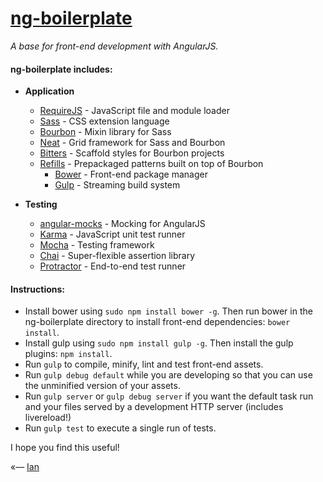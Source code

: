# [ng-boilerplate](http://ianwalter.github.io/ng-boilerplate/)
*A base for front-end development with AngularJS.*

#### ng-boilerplate includes:

* **Application**
	* [RequireJS](http://requirejs.org/) - JavaScript file and module loader
  * [Sass](http://sass-lang.com/) - CSS extension language
  * [Bourbon](http://bourbon.io/) - Mixin library for Sass
  * [Neat](http://neat.bourbon.io/) - Grid framework for Sass and Bourbon
  * [Bitters](http://bitters.bourbon.io/) - Scaffold styles for Bourbon projects
  * [Refills](http://refills.bourbon.io/) - Prepackaged patterns built on top of Bourbon
	* [Bower](http://bower.io/) - Front-end package manager
	* [Gulp](http://gulpjs.com/) - Streaming build system

* **Testing**
	* [angular-mocks](https://github.com/angular/bower-angular-mocks/) - Mocking for AngularJS
	* [Karma](http://karma-runner.github.io/) - JavaScript unit test runner
	* [Mocha](http://visionmedia.github.io/mocha/) - Testing framework
	* [Chai](http://chaijs.com/) - Super-flexible assertion library
	* [Protractor](https://github.com/angular/protractor/) - End-to-end test runner


#### Instructions:
* Install bower using ```sudo npm install bower -g```. Then run bower in the ng-boilerplate directory to install 
  front-end dependencies: ```bower install```.
* Install gulp using ```sudo npm install gulp -g```. Then install the gulp plugins: ```npm install```.
* Run ```gulp``` to compile, minify, lint and test front-end assets.
* Run ```gulp debug default``` while you are developing so that you can use the unminified version of your assets.
* Run ```gulp server``` or ```gulp debug server``` if you want the default task run and your files served by a 
  development HTTP server (includes livereload!)
* Run ```gulp test``` to execute a single run of tests.


I hope you find this useful!

«–– [Ian](http://ianvonwalter.com)
